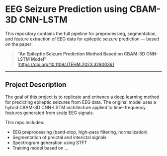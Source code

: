 # EEG Seizure Prediction using CBAM-3D CNN-LSTM

This repository contains the full pipeline for preprocessing, segmentation, and feature extraction of EEG data for epileptic seizure prediction — based on the paper:

> **"An Epileptic Seizure Prediction Method Based on CBAM-3D CNN-LSTM Model"**  
> [https://doi.org/10.1109/JTEHM.2023.3290036]

---

##  Project Description

The goal of this project is to replicate and enhance a deep learning method for predicting epileptic seizures from EEG data. The original model uses a hybrid CBAM-3D CNN-LSTM architecture applied to time–frequency features generated from scalp EEG signals.

This repo includes:
- EEG preprocessing (band-stop, high-pass filtering, normalization)
- Segmentation of preictal and interictal signals
- Spectrogram generation using STFT
- Training model based on ...
